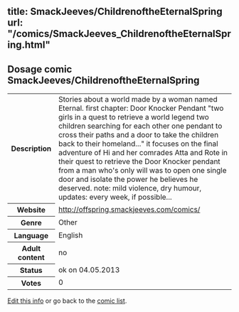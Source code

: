 title: SmackJeeves/ChildrenoftheEternalSpring
url: "/comics/SmackJeeves_ChildrenoftheEternalSpring.html"
---
Dosage comic SmackJeeves/ChildrenoftheEternalSpring
-----------------------------------------

<p id="msg"></p>
<script type="text/javascript">
if (window.location.search === '?edit_info_mail=sent_ok') {
  var elem = document.getElementById("msg");
  elem.innerHTML = 'Edited information sucessfully sent for review, which is usually done daily. Thanks!';
  elem.className = 'ok';
}
</script>
<table class="comicinfo">
<tr>
<th>Description</th><td>Stories about a world made by a woman named Eternal. first chapter: Door Knocker Pendant &quot;two girls in a quest to retrieve a world legend two children searching for each other one pendant to cross their paths and a door to take the children back to their homeland...&quot; it focuses on the final adventure of Hi and her comrades Atta and Rote in their quest to retrieve the Door Knocker pendant from a man who's only will was to open one single door and isolate the power he believes he deserved. note: mild violence, dry humour, updates: every week, if possible...</td>
</tr>
<tr>
<th>Website</th><td><a href="http://offspring.smackjeeves.com/comics/">http://offspring.smackjeeves.com/comics/</a></td>
</tr>
<tr>
<th>Genre</th><td>Other</td>
</tr>
<tr>
<th>Language</th><td>English</td>
</tr>
<tr>
<th>Adult content</th><td>no</td>
</tr>
<tr>
<th>Status</th><td>ok on 04.05.2013</td>
</tr>
<tr>
<th>Votes</th><td>0</td>
</tr>
</table>

[Edit this info](SmackJeeves_ChildrenoftheEternalSpring_edit.html) or go back to the [comic list](../comic-index.html).

